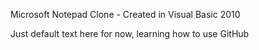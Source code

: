 Microsoft Notepad Clone - Created in Visual Basic 2010

Just default text here for now, learning how to use GitHub